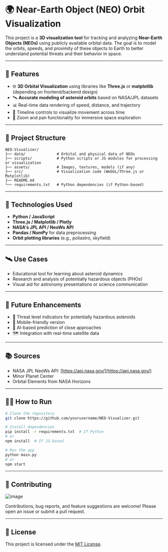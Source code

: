 
# 🌍 Near-Earth Object (NEO) Orbit Visualization

This project is a **3D visualization tool** for tracking and analyzing **Near-Earth Objects (NEOs)** using publicly available orbital data. The goal is to model the orbits, speeds, and proximity of these objects to Earth to better understand potential threats and their behavior in space.

---

## 🚀 Features

* 🌐 **3D Orbital Visualization** using libraries like **Three.js** or **matplotlib** (depending on frontend/backend design)
* 🛰️ **Accurate modeling of asteroid orbits** based on NASA/JPL datasets
* 📊 Real-time data rendering of speed, distance, and trajectory
* 📅 Timeline controls to visualize movement across time
* 🌌 Zoom and pan functionality for immersive space exploration

---

## 📁 Project Structure

```
NEO-Visualizer/
├── data/              # Orbital and physical data of NEOs
├── scripts/           # Python scripts or JS modules for processing or visualization
├── assets/            # Images, textures, models (if any)
├── src/               # Visualization code (WebGL/Three.js or Matplotlib)
├── README.md
└── requirements.txt   # Python dependencies (if Python-based)
```

---

## 🧠 Technologies Used

* **Python / JavaScript**
* **Three.js / Matplotlib / Plotly**
* **NASA's JPL API / NeoWs API**
* **Pandas / NumPy** for data preprocessing
* **Orbit plotting libraries** (e.g., poliastro, skyfield)

---

## 🛰️ Use Cases

* Educational tool for learning about asteroid dynamics
* Research and analysis of potentially hazardous objects (PHOs)
* Visual aid for astronomy presentations or science communication

---

## 📌 Future Enhancements

* 🚨 Threat level indicators for potentially hazardous asteroids
* 📱 Mobile-friendly version
* 🧠 AI-based prediction of close approaches
* 🗺️ Integration with real-time satellite data

---

## 📚 Sources

* NASA JPL NeoWs API: [https://api.nasa.gov/](https://api.nasa.gov/)
* Minor Planet Center
* Orbital Elements from NASA Horizons

---

## 🧑‍💻 How to Run

```bash
# Clone the repository
git clone https://github.com/yourusername/NEO-Visualizer.git

# Install dependencies
pip install -r requirements.txt  # If Python
# or
npm install  # If JS-based

# Run the app
python main.py
# or
npm start
```

---

## 🤝 Contributing

![image](https://github.com/user-attachments/assets/3138a028-7b4e-414b-b3cc-d5ffc25cc73a)

Contributions, bug reports, and feature suggestions are welcome! Please open an issue or submit a pull request.

---

## 📄 License

This project is licensed under the [MIT License](LICENSE).
